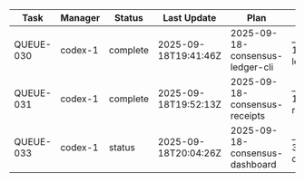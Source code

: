 | Task | Manager | Status | Last Update | Plan | Receipts | Events | Messages |
| --- | --- | --- | --- | --- | --- | --- | --- |
| QUEUE-030 | codex-1 | complete | 2025-09-18T19:41:46Z | 2025-09-18-consensus-ledger-cli | _plans/2025-09-18-consensus-ledger-cli.plan.json | 2 | 0 |
| QUEUE-031 | codex-1 | complete | 2025-09-18T19:52:13Z | 2025-09-18-consensus-receipts | _plans/2025-09-18-consensus-receipts.plan.json | 3 | 0 |
| QUEUE-033 | codex-1 | status | 2025-09-18T20:04:26Z | 2025-09-18-consensus-dashboard | _report/agent/codex-3/consensus-dashboard/notes.md | 2 | 0 |
